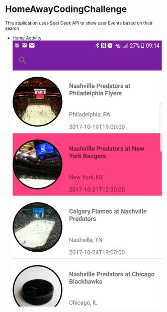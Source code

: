 # HomeAwayCodingChallenge
This application uses Seat Geek API to show user Events based on their search 
  - Home Activity
    ![alt text](https://github.com/omcnamar/HomeAwayCodingChallenge/blob/master/Screenshot_20171018-091411.png "Logo Title Text 1")
